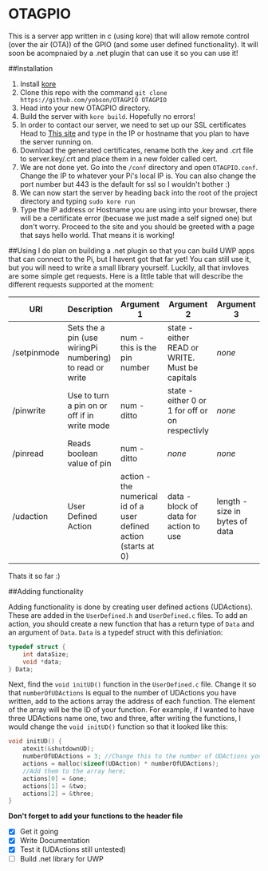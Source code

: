 # OTAGPIO

This is a server app written in c (using kore) that will allow remote control (over the air (OTA)) of the GPIO (and some user defined functionality). It will soon be acompnaied by a .net plugin that can use it so you can use it!

##Installation
1. Install [kore](https://kore.io)
2. Clone this repo with the command `git clone https://github.com/yobson/OTAGPIO OTAGPIO`
3. Head into your new OTAGPIO directory.
4. Build the server with `kore build`. Hopefully no errors!
5. In order to contact our server, we need to set up our SSL certificates Head to [This site](http://www.selfsignedcertificate.com/) and type in the IP or hostname that you plan to have the server running on.
6. Download the generated certificates, rename both the .key and .crt file to server.key/.crt and place them in a new folder called cert.
7. We are not done yet. Go into the `/conf` directory and open `OTAGPIO.conf`. Change the IP to whatever your Pi's local IP is. You can also change the port number but 443 is the default for ssl so I wouldn't bother :)
8. We can now start the server by heading back into the root of the project directory and typing `sudo kore run`
9. Type the IP address or Hostname you are using into your browser, there will be a certificate error (becuase we just made a self signed one) but don't worry. Proceed to the site and you should be greeted with a page that says hello world. That means it is working!


##Using
I do plan on building a .net plugin so that you can build UWP apps that can connect to the Pi, but I havent got that far yet! You can still use it, but you will need to write a small library yourself. Luckily, all that invloves are some simple get requests. Here is a little table that will describe the different requests supported at the moment:


|URI|Description|Argument 1|Argument 2|Argument 3|
|---|---|---|---|---|
|/setpinmode|Sets the a pin (use wiringPi numbering) to read or write|num - this is the pin number| state - either READ or WRITE. Must be capitals |*none*|
|/pinwrite|Use to turn a pin on or off if in write mode|num - ditto|state - either 0 or 1 for off or on respectivly|*none*|
|/pinread|Reads boolean value of pin|num - ditto|*none*|*none*|
|/udaction|User Defined Action|action - the numerical id of a user defined action (starts at 0)|data - block of data for action to use| length - size in bytes of data|

Thats it so far :)

##Adding functionality

Adding functionality is done by creating user defined actions (UDActions). These are added in the `UserDefined.h` and `UserDefined.c` files. To add an action, you should create a new function that has a return type of `Data` and an argument of `Data`. `Data` is a typedef struct with this definiation:
```c
typedef struct {
    int dataSize;
    void *data;
} Data;
```
Next, find the `void initUD()` function in the `UserDefined.c` file. Change it so that `numberOfUDActions` is equal to the number of UDActions you have written, add to the actions array the address of each function. The element of the array will be the ID of your function. For example, if I wanted to have three UDActions name one, two and three, after writing the functions, I would change the `void initUD()` function so that it looked like this:
```c
void initUD() {
    atexit(&shutdownUD);
    numberOfUDActions = 3; //Change this to the number of UDActions you have
    actions = malloc(sizeof(UDAction) * numberOfUDActions);
    //Add them to the array here;
    actions[0] = &one;
    actions[1] = &two;
    actions[2] = &three;
}
```
**Don't forget to add your functions to the header file**

- [x] Get it going
- [x] Write Documentation
- [X] Test it (UDActions still untested)
- [ ] Build .net library for UWP 
